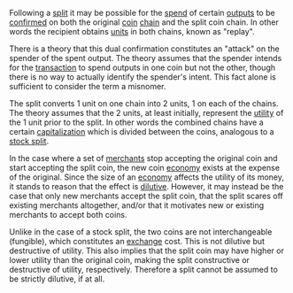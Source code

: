 Following a [split](Glossary#split) it may be possible for the [spend](Glossary#spend) of certain [outputs](Glossary#output) to be [confirmed](Glossary#confirmation) on both the original [coin](Glossary#coin) [chain](Glossary#chain) and the split coin chain. In other words the recipient obtains [units](Glossary#unit) in both chains, known as "replay".

There is a theory that this dual confirmation constitutes an "attack" on the spender of the spent output. The theory assumes that the spender intends for the [transaction](Glossary#transaction) to spend outputs in one coin but not the other, though there is no way to actually identify the spender's intent. This fact alone is sufficient to consider the term a misnomer.

The split converts 1 unit on one chain into 2 units, 1 on each of the chains. The theory assumes that the 2 units, at least initially, represent the [utility](Glossary#utility) of the 1 unit prior to the split. In other words the combined chains have a certain [capitalization](Glossary#capitalization) which is divided between the coins, analogous to a [stock split](https://en.wikipedia.org/wiki/Stock_split).

In the case where a set of [merchants](Glossary#merchant) stop accepting the original coin and start accepting the split coin, the new coin [economy](Glossary#economy) exists at the expense of the original. Since the size of an [economy](Glossary#economy) affects the utility of its money, it stands to reason that the effect is [dilutive](http://financial-dictionary.thefreedictionary.com/Dilutive+effect). However, it may instead be the case that only new merchants accept the split coin, that the split scares off existing merchants altogether, and/or that it motivates new or existing merchants to accept both coins.

Unlike in the case of a stock split, the two coins are not interchangeable (fungible), which constitutes an [exchange](Glossary#exchange) cost. This is not dilutive but destructive of utility. This also implies that the split coin may have higher or lower utility than the original coin, making the split constructive or destructive of utility, respectively. Therefore a split cannot be assumed to be strictly dilutive, if at all.